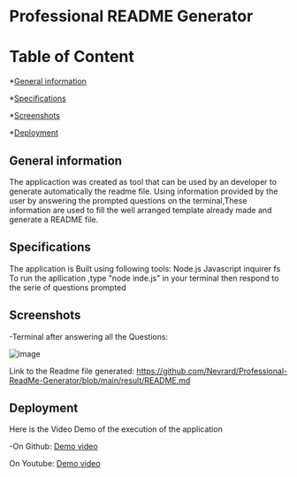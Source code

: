# Professional README Generator

# Table of Content
*[General information](#general-information)

*[Specifications](#specifications)

*[Screenshots](#screenshots)

*[Deployment](#deployment)


## General information
The applicaction was created as tool that can be used by an developer to generate automatically the readme file.
Using information provided by the user by answering the prompted questions on the terminal,These information are used to fill the well arranged template already made and generate a README file.

## Specifications

The application is Built using following tools:
Node.js
Javascript
inquirer
fs
To run the apllication ,type "node inde.js" in your terminal
then respond to the serie of questions prompted


## Screenshots

-Terminal after answering all the Questions:

![image](https://user-images.githubusercontent.com/77184762/115655171-bb24a300-a300-11eb-9257-6deaf22da34c.png)


Link to the Readme file generated: https://github.com/Nevrard/Professional-ReadMe-Generator/blob/main/result/README.md

## Deployment

Here is the Video Demo of the execution of the application

-On Github: [Demo video](https://github.com/Nevrard/Professional-ReadMe-Generator/blob/main/result/README_GENERATOR.webm)

On Youtube: [Demo video](https://youtu.be/wjkfpCP_lVo)



